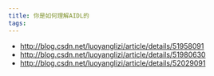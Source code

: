 ```yaml
---
title: 你是如何理解AIDL的
tags:
---
```


- http://blog.csdn.net/luoyanglizi/article/details/51958091
- http://blog.csdn.net/luoyanglizi/article/details/51980630
- http://blog.csdn.net/luoyanglizi/article/details/52029091
